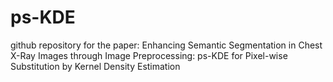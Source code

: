 # ps-KDE
github repository for the paper: Enhancing Semantic Segmentation in Chest X-Ray Images through Image Preprocessing: ps-KDE for Pixel-wise Substitution by Kernel Density Estimation

